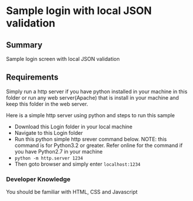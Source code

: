 # Sample login with local JSON validation

## Summary
Sample login screen with local JSON validation

## Requirements
Simply run a http server if you have python installed in your machine in this folder or run any web server(Apache) that is install in your machine and keep this folder in the web server.

Here is a simple http server using python and steps to run this sample
*   Download this Login folder in your local machine
*   Navigate to this Login folder
*   Run this python simple http srever command below. NOTE: this command is for Python3.2 or greater. Refer online for the command if you have Python2.7 in your machine
*   `python -m http.server 1234`
*   Then goto browser and simply enter `localhost:1234`

### Developer Knowledge
You should be familiar with HTML, CSS and Javascript
